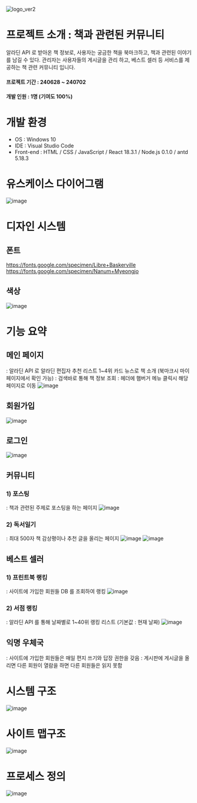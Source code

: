 
![logo_ver2](https://github.com/printbluee/print_BoOK/assets/102470886/de008562-b97a-4758-ae9c-31e9ee18fd70)

# 프로젝트 소개 : 책과 관련된 커뮤니티


알라딘 API 로 받아온 책 정보로, 
사용자는 궁금한 책을 북마크하고, 책과 관련된 이야기를 남길 수 있다.
관리자는 사용자들의 게시글을 관리 하고, 베스트 셀러 등 서비스를 제공하는 책 관련 커뮤니티 입니다.


#### 프로젝트 기간 : 240628 ~ 240702


#### 개발 인원 : 1명 (기여도 100%)



# 개발 환경


- OS : Windows 10
- IDE : Visual Studio Code
- Front-end : HTML / CSS / JavaScript / React 18.3.1 / Node.js 0.1.0 / antd 5.18.3



# 유스케이스 다이어그램
![image](https://github.com/printbluee/print_BoOK/assets/102470886/35713e56-da85-4439-9516-6c62a9b50fa8)



# 디자인 시스템
## 폰트
https://fonts.google.com/specimen/Libre+Baskerville
https://fonts.google.com/specimen/Nanum+Myeongjo


## 색상
![image](https://github.com/printbluee/print_BoOK/assets/102470886/8142a2a8-2ac7-45b4-ac43-a357cd8950b6)



# 기능 요약


## 메인 페이지
: 알라딘 API 로 알라딘 편집자 추천 리스트 1~4위 카드 뉴스로 책 소개 (북마크시 마이페이지에서 확인 가능)
: 검색바로 통해 책 정보 조회
: 헤더에 햄버거 메뉴 클릭시 해당 페이지로 이동
![image](https://github.com/printbluee/print_BoOK/assets/102470886/899ad9e1-552c-46a3-9816-dc43f06da9f0)


## 회원가입
![image](https://github.com/printbluee/print_BoOK/assets/102470886/182ebf31-5383-424a-9499-9f7020c625f0)


## 로그인
![image](https://github.com/printbluee/print_BoOK/assets/102470886/a12fa70b-5565-4d6b-b117-c7d62a765ae1)


## 커뮤니티
### 1) 포스팅
: 책과 관련된 주제로 포스팅을 하는 페이지
![image](https://github.com/printbluee/print_BoOK/assets/102470886/ae676913-7ded-4fcf-872e-8441b4d7361f)


### 2) 독서일기 
: 최대 500자 책 감상평이나 추천 글을 올리는 페이지
![image](https://github.com/printbluee/print_BoOK/assets/102470886/7c5e592e-45ac-4648-954d-b27b430fd928)
![image](https://github.com/printbluee/print_BoOK/assets/102470886/2ff40667-574c-409f-8530-44e7da3e0410)


## 베스트 셀러 
### 1) 프린트북 랭킹
: 사이트에 가입한 회원들 DB 를 조회하여 랭킹
![image](https://github.com/printbluee/print_BoOK/assets/102470886/5002dcce-05fb-4ce0-88eb-dfaa7cc7fd81)

### 2) 서점 랭킹
: 알라딘 API 를 통해 날짜별로 1~40위 랭킹 리스트 (기본값 : 현재 날짜)
![image](https://github.com/printbluee/print_BoOK/assets/102470886/9ec58dfc-5283-4f48-b4d5-1a617d41a712)

## 익명 우체국
: 사이트에 가입한 회원들은 매일 편지 쓰기와 답장 권한을 갖음
: 게시판에 게시글을 올리면 다른 회원이 열람을 하면 다른 회원들은 읽지 못함



# 시스템 구조
![image](https://github.com/printbluee/print_BoOK/assets/102470886/7e2f216d-d1d5-4ad3-bda9-60c751f623c1)



# 사이트 맵구조
![image](https://github.com/printbluee/print_BoOK/assets/102470886/fe3bc059-cd30-4312-98c1-4291b028a128)



# 프로세스 정의
![image](https://github.com/printbluee/print_BoOK/assets/102470886/6106fc2a-dc11-473a-8b54-7e8395175988)

# 


